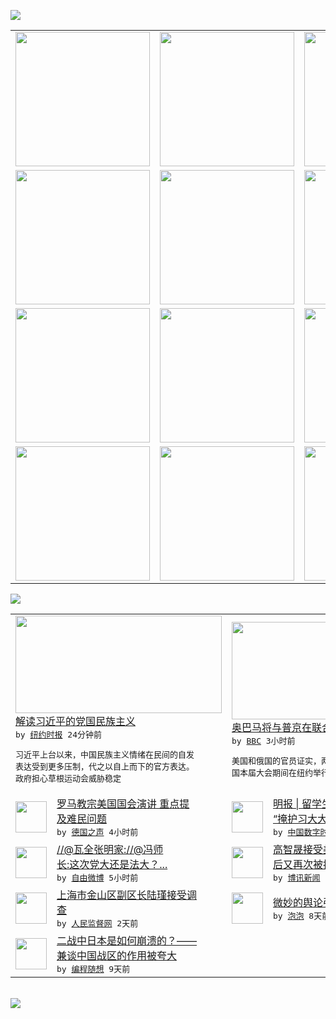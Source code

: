 

<a href="https://github.com/greatfire/z/raw/master/FreeBrowser.apk"><img src="https://raw.githubusercontent.com/greatfire/wiki/master/x/header.png" /></a><table><tr><td width="262" align="center" valign="center"><a href="https://github.com/greatfire/wiki/wiki/nyt" title="纽约时报中文网 国际纵览"><img src="https://raw.githubusercontent.com/greatfire/wiki/master/x/nyt_flag.png" width="215"/></a></td><td width="262" align="center" valign="center"><a href="https://github.com/greatfire/wiki/wiki/dw" title=""><img src="https://raw.githubusercontent.com/greatfire/wiki/master/x/dw_flag.png" width="215"/></a></td><td width="262" align="center" valign="center"><a href="https://github.com/greatfire/wiki/wiki/rmjd" title=""><img src="https://raw.githubusercontent.com/greatfire/wiki/master/x/rmjd_flag.png" width="215"/></a></td></tr><tr><td width="262" align="center" valign="center"><a href="https://github.com/paopaonetizen/website" title="泡泡 - 未经审查的互联网信息"><img src="https://raw.githubusercontent.com/greatfire/wiki/master/x/pp_flag.png" width="215"/></a></td><td width="262" align="center" valign="center"><a href="https://github.com/getlantern/mirror" title="以及自由微博和GreatFire.org官方中文论坛"><img src="https://raw.githubusercontent.com/greatfire/wiki/master/x/lantern_flag.png" width="215"/></a></td><td width="262" align="center" valign="center"><a href="https://github.com/cdtmirrors/m/" title=""><img src="https://raw.githubusercontent.com/greatfire/wiki/master/x/cdt_flag.png" width="215"/></a></td></tr><tr><td width="262" align="center" valign="center"><a href="https://github.com/program-think/blog" title="编程随想的博客"><img src="https://raw.githubusercontent.com/greatfire/wiki/master/x/pt_flag.png" width="215"/></a></td><td width="262" align="center" valign="center"><a href="https://github.com/greatfire/wiki/wiki/bbc" title=""><img src="https://raw.githubusercontent.com/greatfire/wiki/master/x/bbc_flag.png" width="215"/></a></td><td width="262" align="center" valign="center"><a href="https://github.com/freeweibo/s" title="自由微博 - 匿名和不受屏蔽的新浪微博搜索"><img src="https://raw.githubusercontent.com/greatfire/wiki/master/x/fw_flag.png" width="215"/></a></td></tr><tr><td width="262" align="center" valign="center"><a href="https://github.com/greatfire/wiki/wiki/google" title=""><img src="https://raw.githubusercontent.com/greatfire/wiki/master/x/google_flag.png" width="215"/></a></td><td width="262" align="center" valign="center"><a href="https://github.com/bxnews/boxun" title=""><img src="https://raw.githubusercontent.com/greatfire/wiki/master/x/bx_flag.png" width="215"/></a></td><td width="262" align="center" valign="center"><a href="https://github.com/greatfire/wiki/wiki/open-source" title="欢迎访问GreatFire.org开发者项目网站"><img src="https://raw.githubusercontent.com/greatfire/wiki/master/x/open-source_flag.png" width="215"/></a></td></tr></table><img src="https://raw.githubusercontent.com/greatfire/wiki/master/x/newsfeed text.png" /><table cols="4"><tr><td colspan="2" width="380"><a href="https://d3qlz4p8smvoli.cloudfront.net/china/20150925/c25sino-nationalism/"><img src="https://raw.githubusercontent.com/greatfire/wiki/master/x/nyt_logo_b.png" width="330" height="156"/></a></br><a href="https://d3qlz4p8smvoli.cloudfront.net/china/20150925/c25sino-nationalism/">解读习近平的党国民族主义</a></br><kbd> by <a href="http://m.cn.nytimes.com/">纽约时报</a> 24分钟前 </kbd></br><pre>习近平上台以来，中国民族主义情绪在民间的自发<br/>表达受到更多压制，代之以自上而下的官方表达。<br/>政府担心草根运动会威胁稳定</pre></td><td colspan="2" width="380"><a href="http://www.bbc.com/zhongwen/simp/world/2015/09/150924_us_russia_meeting"><img src="http://ichef.bbci.co.uk/news/ws/106/amz/worldservice/live/assets/images/2015/09/24/150924200757_putin_and_obama_304x171_afp_nocredit.jpg" width="330" height="156"/></a></br><a href="http://www.bbc.com/zhongwen/simp/world/2015/09/150924_us_russia_meeting">奥巴马将与普京在联合国大会期间会晤</a></br><kbd> by <a href="http://www.bbc.co.uk/zhongwen/simp">BBC</a> 3小时前 </kbd></br><pre>美国和俄国的官员证实，两国元首下周一将在联合<br/>国本届大会期间在纽约举行一年来首次的会谈。</pre></td></tr><tr><td><img src="http://www.dw.com/image/0,,18739996_302,00.jpg" width="50" height="50"/></td><td width="280"><a href="http://dw.com/p/1GdGX?maca=chi-GK-text-greatfire-all-chinese-15625-xml-mrss">罗马教宗美国国会演讲 重点提<br/>及难民问题</a></br><kbd> by <a href="http://dw.de">德国之声</a> 4小时前 </kbd></td><td><img src="http://chinadigitaltimes.net/chinese/files/2015/09/slack_for_ios_upload-1.jpg" width="50" height="50"/></td><td width="280"><a href="http://feedproxy.google.com/~r/chinadigitaltimes/IyPt/~3/7J7o21T43Rk/">明报 | 留学生引开示威者 <br/>“掩护习大大小路离开”</a></br><kbd> by <a href="http://chinadigitaltimes.net/chinese/">中国数字时代</a> 4小时前 </kbd></td></tr><tr><td><img src="http://ww4.sinaimg.cn/large/422323bfjw1ewc7wvnzv7j24002kcu0y.jpg" width="50" height="50"/></td><td width="280"><a href="https://freeweibo.com/weibo/3890773663470847">//@瓦全张明家://@冯师<br/>长:这次党大还是法大？...</a></br><kbd> by <a href="https://freeweibo.com/">自由微博</a> 5小时前 </kbd></td><td><img src="https://raw.githubusercontent.com/greatfire/wiki/master/x/bx_logo.png" width="50" height="50"/></td><td width="280"><a href="http://www.boxun.com/news/gb/china/2015/09/201509242334.shtml">高智晟接受美联社采访视频公布<br/>后又再次被抓</a></br><kbd> by <a href="http://www.boxun.com">博讯新闻</a> 1天前 </kbd></td></tr><tr><td><img src="http://www.rmjdw.com/uploads/allimg/150922/161A01540-0.jpg" width="50" height="50"/></td><td width="280"><a href="http://www.rmjdw.com//yongguandangan/20150922/15199.html">上海市金山区副区长陆瑾接受调<br/>查  </a></br><kbd> by <a href="http://www.rmjdw.com/">人民监督网</a> 2天前 </kbd></td><td><img src="https://raw.githubusercontent.com/greatfire/wiki/master/x/pp_logo.png" width="50" height="50"/></td><td width="280"><a href="https://pao-pao.net/article/626">微妙的舆论引导</a></br><kbd> by <a href="https://pao-pao.net">泡泡</a> 8天前 </kbd></td></tr><tr><td><img src="http://lh3.googleusercontent.com/xYHU6pa5mCpCHx3w7xWfjH-PC8WvxkeJmiUDw_-bRxR8MPsHdCDWB9XqGlxj-GuN5VXZTTRJYMWmZCnTpusO8CeRKpwntqwTEysXo-Dv1nP82tZP7zKkho3wgwrrEkeWtwTxOcjEUA" width="50" height="50"/></td><td width="280"><a href="http://feedproxy.google.com/~r/programthink/~3/0DBRrCw25fo/Why-did-Japan-Surrender-in-WW2.html">二战中日本是如何崩溃的？——<br/>兼谈中国战区的作用被夸大</a></br><kbd> by <a href="http://program-think.blogspot.com">编程随想</a> 9天前 </kbd></td></table></br><a href="https://github.com/greatfire/z/raw/master/FreeBrowser.apk"><img src="https://raw.githubusercontent.com/greatfire/wiki/master/x/download app.png" /></a>